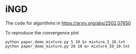 # iNGD
The code for algorithms in https://arxiv.org/abs/2502.07650

To reproduce the convergence plot 
```shell
python paper_demo_mixture.py 5 10 &> mixture_5_10.txt
python paper_demo_mixture.py 20 10 &> mixture_20_10.txt
```
